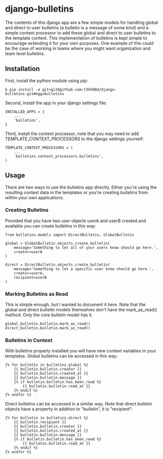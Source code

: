 # django-bulletins

The contents of this django app are a few simple models for handling global and
direct to user bulletins (a bulletin is a message of some kind) and a simple
context processor to add these global and direct to user bulletins to the
template context. This implementation of bulletins is kept simple to encourage
extending it for your own purposes. One example of this could be the case of
working in teams where you might want organization and team level bulletins.

## Installation

First, install the python module using pip:

    $ pip install -e git+git@github.com:t3hh00d/django-bulletins.git#egg=bulletins

Second, install the app in your django settings file:

    INSTALLED_APPS = {
        ...
        'bulletins',
    }

Third, install the context processor, note that you may need to add 
TEMPLATE\_CONTEXT\_PROCESSORS to the django settings yourself:

    TEMPLATE_CONTEXT_PROCESSORS = (
        ...
        'bulletins.context_processors.bulletins',
    )

## Usage

There are two ways to use the bulletins app directly. Either you're using the
resulting context data in the templates or you're creating bulletins from
within your own applications.

### Creating Bulletins

Provided that you have two user objects userA and userB created and available
you can create bulletins in this way:

    from bulletins.models import DirectBulletin, GlobalBulletin

    global = GlobalBulletin.objects.create_bulletin(
        message='Something to let all of your users know should go here.',
        creator=userA
    )

    direct = DirectBulletin.objects.create_bulletin(
        message='Something to let a specific user know should go here.',
        creator=userA,
        recipient=userB
    )

### Marking Bulletins as Read

This is simple enough, but I wanted to document it here. Note that the global
and direct bulletin models themselves don't have the mark\_as\_read() method.
Only the core bulletin model has it.

    global_bulletin.bulletin.mark_as_read()
    direct_bulletin.bulletin.mark_as_read()

### Bulletins in Context

With bulletins properly installed you will have new context variables in your
templates. Global bulletins can be accessed in this way:

    {% for bulletin in bulletins.global %}
        {{ bulletin.bulletin.creator }}
        {{ bulletin.bulletin.created_at }}
        {{ bulletin.bulletin.message }}
        {% if bulletin.bulletin.has_been_read %}
            {{ bulletin.bulletin.read_at }}
        {% endif %}
    {% endfor %}

Direct bulletins can be accessed in a similar way. Note that direct
bulletin objects have a property in addition to "bulletin", it is
"recipient":

    {% for bulletin in bulletins.direct %}
        {{ bulletin.recipient }}
        {{ bulletin.bulletin.creator }}
        {{ bulletin.bulletin.created_at }}
        {{ bulletin.bulletin.message }}
        {% if bulletin.bulletin.has_been_read %}
            {{ bulletin.bulletin.read_at }}
        {% endif %}
    {% endfor %}
